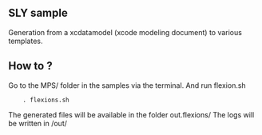 ## SLY sample

Generation from a xcdatamodel (xcode modeling document) to various templates.

## How to ?

Go to the MPS/ folder in the samples via the terminal.
And run flexion.sh

```
    . flexions.sh
```

The generated files will be available in the folder out.flexions/
The logs will be written in /out/


